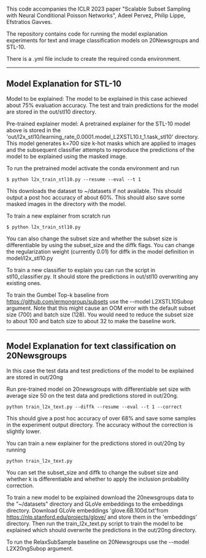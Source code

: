 This code accompanies the ICLR 2023 paper "Scalable Subset Sampling with Neural Conditional Poisson Networks", Adeel Pervez, Philip Lippe, Efstratios Gavves.

The repository contains code for running the model explanation experiments for text and image classification models on 20Newsgroups and STL-10.

There is a .yml file include to create the required conda environment.

----------------------------
Model Explanation for STL-10
----------------------------

Model to be explained:
The model to be explained in this case achieved about 75% evaluation accuracy. The test and train predictions for the model are stored in the out/stl10 directory.

Pre-trained explainer model:
A pretrained explainer for the STL-10 model above is stored in the 'out/l2x_stl10/learning_rate_0.0001.model_L2XSTL10.t_1.task_stl10' directory.
This model generates k=700 size k-hot masks which are applied to images and the subsequent classifier attempts to reproduce the predictions of the model to be explained using the masked image.

To run the pretrained model activate the conda environment and run

`$ python l2x_train_stl10.py --resume --eval --t 1`


This downloads the dataset to ~/datasets if not available.
This should output a post hoc accuracy of about 60%. This should also save some masked images in the directory with the model.

To train a new explainer from scratch run

`$ python l2x_train_stl10.py`


You can also change the subset size and whether the subset size is differentiable by using the subset_size and the diffk flags. You can change the regularization weight (currently 0.01) for diffk in the model definition in model/l2x_stl10.py

To train a new classifier to explain you can run the script in stl10_classifier.py. It should store the predictions in out/stl10 overwriting any existing ones.

To train the Gumbel Top-k baseline from https://github.com/ermongroup/subsets use the --model L2XSTL10Subop argument. Note that this might cause an OOM error with the default subset size (700) and batch size (128). You would need to reduce the subset size to about 100 and batch size to about 32 to make the baseline work.


--------------------------------------------------------
Model Explanation for text classification on 20Newsgroups
---------------------------------------------------------

In this case the test data and test predictions of the model to be explained are stored in out/20ng

Run pre-trained model on 20newsgroups with differentiable set size with average size 50 on the test data and predictions stored in out/20ng.

`python train_l2x_text.py --diffk --resume --eval --t 1 --correct`

This should give a post hoc accuracy of over 68% and save some samples in the experiment output directory. The accuracy without the correction is slightly lower.

You can train a new explainer for the predictions stored in out/20ng by running

`python train_l2x_text.py`

You can set the subset_size and diffk to change the subset size and whether k is differentiable and whether to apply the inclusion probability correction.

To train a new model to be explained download the 20newsgroups data to the "~/datasets" directory and GLoVe embeddings to the embeddings directory.
Download GLoVe embeddings 'glove.6B.100d.txt'from https://nlp.stanford.edu/projects/glove/ and store them in the 'embeddings' directory.
Then run the train_l2x_text.py script to train the model to be explained which should overwrite the predictions in the out/20ng directory.


To run the RelaxSubSample baseline on 20Newsgroups use the --model L2X20ngSubop argument.


